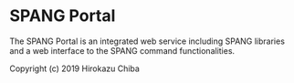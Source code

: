 # SPANG Portal

The SPANG Portal is an integrated web service including SPANG libraries and a web interface to the SPANG command functionalities.

Copyright (c) 2019 Hirokazu Chiba 
